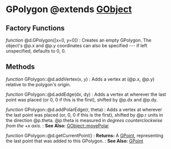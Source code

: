 GPolygon @extends [GObject](../gobject.md)
=======

Factory Functions
------------------
*function* @d.GPolygon([x=0, y=0])
:   Creates an empty GPolygon. The object's @p.x and @p.y coordinates can also be
    specified --- if left unspecified, defaults to 0, 0.

Methods
--------
*function* GPolygon::@d.addVertex(x, y)
:   Adds a vertex at (@p.x, @p.y) relative to the polygon's origin.

*function* GPolygon::@d.addEdge(dx, dy)
:   Adds a vertex at wherever the last point was placed (or 0, 0 if 
    this is the first), shifted by @p.dx and @p.dy.

*function* GPolygon::@d.addPolarEdge(r, theta)
:   Adds a vertex at wherever the last point was placed (or, 0, 0 if
    this is the first), shifted by @p.r units in the direction @p.theta.
    @p.theta is measured in *degrees counterclockwise from the +x axis*.
:   **See Also:** [GObject::movePolar](../gobject.md#movePolar)

*function* GPolygon::@d.getCurrentPoint()
:   **Returns:** A [GPoint](../util/gpoint.md),
    representing the last point that was added to this GPolygon.
:   **See Also:** [GPoint](../util/gpoint.md)